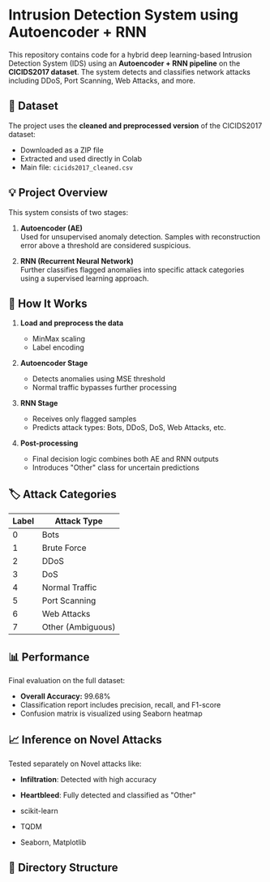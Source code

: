 # Intrusion Detection System using Autoencoder + RNN

This repository contains code for a hybrid deep learning-based Intrusion Detection System (IDS) using an **Autoencoder + RNN pipeline** on the **CICIDS2017 dataset**. The system detects and classifies network attacks including DDoS, Port Scanning, Web Attacks, and more.

## 📂 Dataset

The project uses the **cleaned and preprocessed version** of the CICIDS2017 dataset:

- Downloaded as a ZIP file
- Extracted and used directly in Colab
- Main file: `cicids2017_cleaned.csv`

## 💡 Project Overview

This system consists of two stages:

1. **Autoencoder (AE)**  
   Used for unsupervised anomaly detection. Samples with reconstruction error above a threshold are considered suspicious.

2. **RNN (Recurrent Neural Network)**  
   Further classifies flagged anomalies into specific attack categories using a supervised learning approach.

## 🚀 How It Works

1. **Load and preprocess the data**
   - MinMax scaling
   - Label encoding

2. **Autoencoder Stage**
   - Detects anomalies using MSE threshold
   - Normal traffic bypasses further processing

3. **RNN Stage**
   - Receives only flagged samples
   - Predicts attack types: Bots, DDoS, DoS, Web Attacks, etc.

4. **Post-processing**
   - Final decision logic combines both AE and RNN outputs
   - Introduces "Other" class for uncertain predictions

## 🏷️ Attack Categories

| Label | Attack Type        |
|-------|---------------------|
| 0     | Bots                |
| 1     | Brute Force         |
| 2     | DDoS                |
| 3     | DoS                 |
| 4     | Normal Traffic      |
| 5     | Port Scanning       |
| 6     | Web Attacks         |
| 7     | Other (Ambiguous)   |

## 📊 Performance

Final evaluation on the full dataset:

- **Overall Accuracy:** 99.68%
- Classification report includes precision, recall, and F1-score
- Confusion matrix is visualized using Seaborn heatmap


## 📈 Inference on Novel Attacks

Tested separately on Novel attacks like:

- **Infiltration**: Detected with high accuracy
- **Heartbleed**: Fully detected and classified as "Other"

- scikit-learn
- TQDM
- Seaborn, Matplotlib

## 📁 Directory Structure

